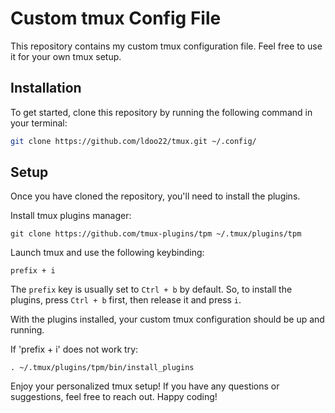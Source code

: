 # Custom tmux Config File

This repository contains my custom tmux configuration file. Feel free to use it for your own tmux setup.

## Installation

To get started, clone this repository by running the following command in your terminal:

```bash
git clone https://github.com/ldoo22/tmux.git ~/.config/
```

## Setup

Once you have cloned the repository, you'll need to install the plugins. 

Install tmux plugins manager:

```
git clone https://github.com/tmux-plugins/tpm ~/.tmux/plugins/tpm
```

Launch tmux and use the following keybinding:

```
prefix + i
```

The `prefix` key is usually set to `Ctrl + b` by default. So, to install the plugins, press `Ctrl + b` first, then release it and press `i`.

With the plugins installed, your custom tmux configuration should be up and running.

If 'prefix + i' does not work try: 

```
. ~/.tmux/plugins/tpm/bin/install_plugins
```

Enjoy your personalized tmux setup! If you have any questions or suggestions, feel free to reach out. Happy coding!
